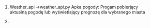 1. Weather_api ->weather_api.py
Apka pogody:
Progam pobierjący aktualną pogodę lub wyświetlający prognozę dla wybranego miasta

2. 
